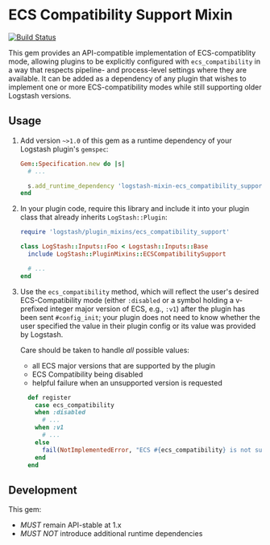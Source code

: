 # ECS Compatibility Support Mixin

[![Build Status](https://travis-ci.com/logstash-plugins/logstash-mixin-ecs_compatibility_support.svg?branch=master)](https://travis-ci.com/logstash-plugins/logstash-mixin-ecs_compatibility_support)

This gem provides an API-compatible implementation of ECS-compatiblity mode,
allowing plugins to be explicitly configured with `ecs_compatibility` in a way
that respects pipeline- and process-level settings where they are available.
It can be added as a dependency of any plugin that wishes to implement one or
more ECS-compatibility modes while still supporting older Logstash versions.

## Usage

1. Add version `~>1.0` of this gem as a runtime dependency of your Logstash plugin's `gemspec`:

    ~~~ ruby
    Gem::Specification.new do |s|
      # ...

      s.add_runtime_dependency 'logstash-mixin-ecs_compatibility_support', '~>1.0'
    end
    ~~~

2. In your plugin code, require this library and include it into your plugin class
   that already inherits `LogStash::Plugin`:

    ~~~ ruby
    require 'logstash/plugin_mixins/ecs_compatibility_support'

    class LogStash::Inputs::Foo < Logstash::Inputs::Base
      include LogStash::PluginMixins::ECSCompatibilitySupport

      # ...
    end
    ~~~

3. Use the `ecs_compatibility` method, which will reflect the user's desired
   ECS-Compatibility mode (either `:disabled` or a symbol holding a v-prefixed
   integer major version of ECS, e.g., `:v1`) after the plugin has been sent
   `#config_init`; your plugin does not need to know whether the user specified
   the value in their plugin config or its value was provided by Logstash.

   Care should be taken to handle _all_ possible values:
    - all ECS major versions that are supported by the plugin
    - ECS Compatibility being disabled
    - helpful failure when an unsupported version is requested

    ~~~ ruby
      def register
        case ecs_compatibility
        when :disabled
          # ...
        when :v1
          # ...
        else
          fail(NotImplementedError, "ECS #{ecs_compatibility} is not supported by this plugin.")
        end
      end
    ~~~

## Development

This gem:
 - *MUST* remain API-stable at 1.x
 - *MUST NOT* introduce additional runtime dependencies